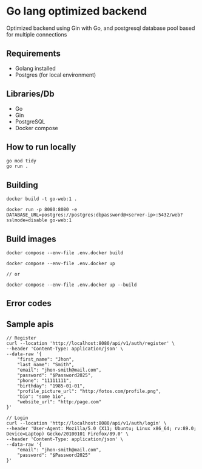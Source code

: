 # Go lang optimized backend

Optimized backend using Gin with Go, and postgresql database pool based for multiple connections

## Requirements

* Golang installed
* Postgres (for local environment)

## Libraries/Db

* Go
* Gin
* PostgreSQL
* Docker compose

## How to run locally

```
go mod tidy
go run .
```

## Building

```
docker build -t go-web:1 .

docker run -p 8080:8080 -e DATABASE_URL=postgres://postgres:dbpassword@<server-ip>:5432/web?sslmode=disable go-web:1
```


## Build images
```
docker compose --env-file .env.docker build

docker compose --env-file .env.docker up

// or

docker compose --env-file .env.docker up --build
```

## Error codes


## Sample apis

```
// Register
curl --location 'http://localhost:8080/api/v1/auth/register' \
--header 'Content-Type: application/json' \
--data-raw '{
    "first_name": "Jhon",
    "last_name": "Smith",
    "email": "jhon-smith@mail.com",
    "password": "$Password2025",
    "phone": "11111111",
    "birthday": "1985-01-01",
    "profile_picture_url": "http:/fotos.com/profile.png",
    "bio": "some bio",
    "website_url": "http:/page.com"
}'
```

```
// Login
curl --location 'http://localhost:8080/api/v1/auth/login' \
--header 'User-Agent: Mozilla/5.0 (X11; Ubuntu; Linux x86_64; rv:89.0; Device=Laptop) Gecko/20100101 Firefox/89.0' \
--header 'Content-Type: application/json' \
--data-raw '{
    "email": "jhon-smith@mail.com",
    "password": "$Password2025"
}'
```